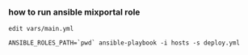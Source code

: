 ### how to run ansible mixportal role

    edit vars/main.yml
    
    ANSIBLE_ROLES_PATH=`pwd` ansible-playbook -i hosts -s deploy.yml
